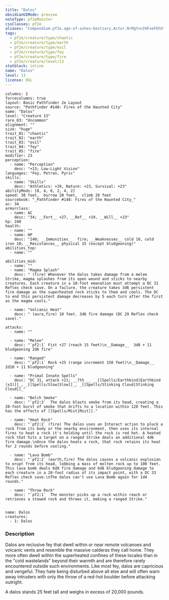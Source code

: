 ```yaml
---
title: "Dalos"
obsidianUIMode: preview
noteType: pf2eMonster
cssClasses: pf2e
aliases: "Compendium.pf2e.age-of-ashes-bestiary.Actor.NrMgYvnIHFxeFEhX" 
tags:
  - pf2e/creature/type/chaotic
  - pf2e/creature/type/earth
  - pf2e/creature/type/evil
  - pf2e/creature/type/fey
  - pf2e/creature/type/fire
  - pf2e/creature/level/13
statblock: inline
name: "Dalos"
level: 13
license: OGL
---
```


```statblock
columns: 2
forcecolumns: true
layout: Basic Pathfinder 2e Layout
source: "Pathfinder #148: Fires of the Haunted City"
name: "Dalos"
level: "Creature 13"
rare_03: "Uncommon"
alignment: ""
size: "huge"
trait_01: "chaotic"
trait_02: "earth"
trait_03: "evil"
trait_04: "fey"
trait_05: "fire"
modifier: 23
perception:
  - name: "Perception"
    desc: "+23; Low-Light Vision"
languages: "Fey, Petran, Pyric"
skills:
  - name: "Skills"
    desc: "Athletics: +29, Nature: +23, Survival: +23"
abilityMods: [8, 4, 6, 2, 4, 2]
speed: 30 feet,  burrow 20 feet,  climb 20 feet
sourcebook: "_Pathfinder #148: Fires of the Haunted City_"
ac: 34
armorclass:
  - name: AC
    desc: "34; __Fort__ +27, __Ref__ +19, __Will__ +23"
hp: 240
health:
  - name: ""
  - name: HP
    desc: "240; __Immunities__  fire; __Weaknesses__ cold 10, cold iron 10; __Resistances__ physical 15 (except bludgeoning)"
abilities_top:
  - name: ""

abilities_mid:
  - name: ""
  - name: "Magma Splash"
    desc: " (fire) Whenever the dalos takes damage from a melee Strike, magma splashes from its open wound and sticks to nearby creatures. Each creature in a 10-foot emanation must attempt a DC 31 Reflex check save. On a failure, the creature takes 3d6 persistent fire damage as the superheated rock sticks to them and cools. The DC to end this persistent damage decreases by 5 each turn after the first as the magma cools."

  - name: "Volcanic Heat"
    desc: " (aura,fire) 10 feet. 3d6 fire damage (DC 29 Reflex check save)."

attacks:
  - name: ""

  - name: "Melee"
    desc: "`pf2:1` Fist +27 (reach 15 feet)\n__Damage__  3d8 + 11 bludgeoning 2d6 fire"

  - name: "Ranged"
    desc: "`pf2:1` Rock +25 (range increment 150 feet)\n__Damage__  2d10 + 11 bludgeoning"

  - name: "Primal Innate Spells"
    desc: "DC 31, attack +21; __7th __  _[[Spells/Earthbind|Earthbind (x3)]]_, _[[Spells/Slow|Slow]]_, _[[Spells/Stinking Cloud|Stinking Cloud]]_"

  - name: "Belch Smoke"
    desc: "`pf2:3`  The dalos blasts smoke from its head, creating a 20-foot burst of smoke that drifts to a location within 120 feet. This has the effects of [[Spells/Mist|Mist]]."

  - name: "Heat Rock"
    desc: "`pf2:2` (fire) The dalos uses an Interact action to pluck a rock from its body or the nearby environment, then uses its internal fires to heat a rock it's holding until the rock is red hot. A heated rock that hits a target on a ranged Strike deals an additional 4d6 fire damage.\nOnce the dalos heats a rock, that rock retains its heat for 2 rounds before cooling."

  - name: "Lava Bomb"
    desc: "`pf2:2` (earth,fire) The dalos causes a volcanic explosion to erupt from its head, lobbing a mass of molten rock up to 100 feet. This lava bomb deals 6d8 fire damage and 6d8 bludgeoning damage to each creature in a 20-foot radius of its impact point, with a DC 33 Reflex check save.\nThe dalos can't use Lava Bomb again for 1d4 rounds."

  - name: "Throw Rock"
    desc: "`pf2:1`  The monster picks up a rock within reach or retrieves a stowed rock and throws it, making a ranged Strike."
 
```

```encounter-table
name: Dalos
creatures:
  - 1: Dalos
```


### Description
Dalos are reclusive fey that dwell within or near remote volcanoes and volcanic vents and resemble the massive calderas they call home. They more often dwell within the superheated confines of these locales than in the "cold wastelands" beyond their warmth and are therefore rarely encountered outside such environments. Like most fey, dalos are capricious and vengeful. They hate being disturbed above all else and will often warn away intruders with only the throw of a red-hot boulder before attacking outright.

A dalos stands 25 feet tall and weighs in excess of 20,000 pounds.
